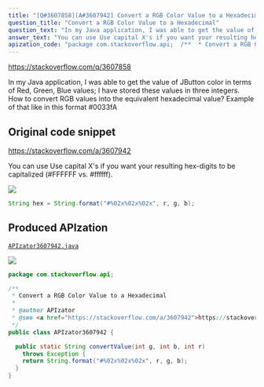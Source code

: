 ```yaml
---
title: "[Q#3607858][A#3607942] Convert a RGB Color Value to a Hexadecimal"
question_title: "Convert a RGB Color Value to a Hexadecimal"
question_text: "In my Java application, I was able to get the value of JButton color in terms of Red, Green, Blue values; I have stored these values in three integers. How to convert RGB values into the equivalent hexadecimal value? Example of that like in this format #0033fA"
answer_text: "You can use Use capital X's if you want your resulting hex-digits to be capitalized (#FFFFFF vs. #ffffff)."
apization_code: "package com.stackoverflow.api;  /**  * Convert a RGB Color Value to a Hexadecimal  *  * @author APIzator  * @see <a href=\"https://stackoverflow.com/a/3607942\">https://stackoverflow.com/a/3607942</a>  */ public class APIzator3607942 {    public static String convertValue(int g, int b, int r)     throws Exception {     return String.format(\"#%02x%02x%02x\", r, g, b);   } }"
---
```


https://stackoverflow.com/q/3607858

In my Java application, I was able to get the value of JButton color in terms of Red, Green, Blue values; I have stored these values in three integers.
How to convert RGB values into the equivalent hexadecimal value?
Example of that like in this format #0033fA



## Original code snippet

https://stackoverflow.com/a/3607942

You can use
Use capital X&#x27;s if you want your resulting hex-digits to be capitalized (#FFFFFF vs. #ffffff).

<div class="code-logo"><img src="/stackoverflow.png" /></div>

```java
String hex = String.format("#%02x%02x%02x", r, g, b);
```

## Produced APIzation

[`APIzator3607942.java`](https://github.com/pasqualesalza/apization-temp/raw/main/data/search/APIzator3607942.java)

<div class="code-logo"><img src="/apizator.png" /></div>

```java
package com.stackoverflow.api;

/**
 * Convert a RGB Color Value to a Hexadecimal
 *
 * @author APIzator
 * @see <a href="https://stackoverflow.com/a/3607942">https://stackoverflow.com/a/3607942</a>
 */
public class APIzator3607942 {

  public static String convertValue(int g, int b, int r)
    throws Exception {
    return String.format("#%02x%02x%02x", r, g, b);
  }
}

```